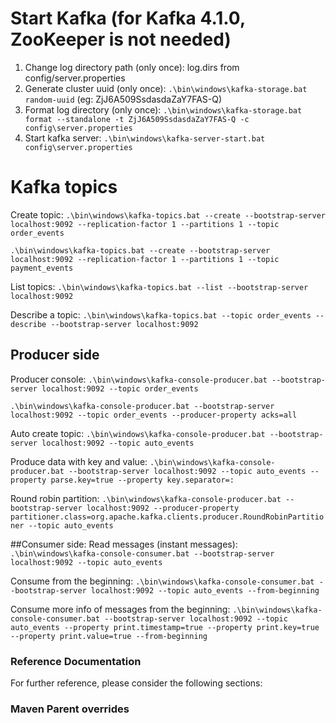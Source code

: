 # Start Kafka (for Kafka 4.1.0, ZooKeeper is not needed)
1. Change log directory path (only once): log.dirs from config/server.properties
2. Generate cluster uuid (only once): `.\bin\windows\kafka-storage.bat random-uuid` (eg: ZjJ6A509SsdasdaZaY7FAS-Q)
3. Format log directory (only once): `.\bin\windows\kafka-storage.bat format --standalone -t ZjJ6A509SsdasdaZaY7FAS-Q -c config\server.properties`
4. Start kafka server: `.\bin\windows\kafka-server-start.bat config\server.properties`

# Kafka topics
Create topic:
`.\bin\windows\kafka-topics.bat --create --bootstrap-server localhost:9092 --replication-factor 1 --partitions 1 --topic order_events`

`.\bin\windows\kafka-topics.bat --create --bootstrap-server localhost:9092 --replication-factor 1 --partitions 1 --topic payment_events`

List topics:
`.\bin\windows\kafka-topics.bat --list --bootstrap-server localhost:9092`

Describe a topic:
`.\bin\windows\kafka-topics.bat --topic order_events --describe --bootstrap-server localhost:9092`

## Producer side

Producer console:
`.\bin\windows\kafka-console-producer.bat --bootstrap-server localhost:9092 --topic order_events`

`.\bin\windows\kafka-console-producer.bat --bootstrap-server localhost:9092 --topic order_events --producer-property acks=all`

Auto create topic:
`.\bin\windows\kafka-console-producer.bat --bootstrap-server localhost:9092 --topic auto_events`

Produce data with key and value:
`.\bin\windows\kafka-console-producer.bat --bootstrap-server localhost:9092 --topic auto_events --property parse.key=true --property key.separator=:`

Round robin partition:
`.\bin\windows\kafka-console-producer.bat --bootstrap-server localhost:9092 --producer-property partitioner.class=org.apache.kafka.clients.producer.RoundRobinPartitioner --topic auto_events`

##Consumer side:
Read messages (instant messages):
`.\bin\windows\kafka-console-consumer.bat --bootstrap-server localhost:9092 --topic auto_events`

Consume from the beginning:
`.\bin\windows\kafka-console-consumer.bat --bootstrap-server localhost:9092 --topic auto_events --from-beginning`

Consume more info of messages from the beginning:
`.\bin\windows\kafka-console-consumer.bat --bootstrap-server localhost:9092 --topic auto_events --property print.timestamp=true --property print.key=true --property print.value=true --from-beginning`

### Reference Documentation
For further reference, please consider the following sections:

### Maven Parent overrides


